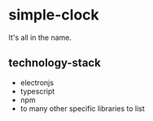 # simple-clock

It's all in the name.

## technology-stack

- electronjs
- typescript
- npm
- to many other specific libraries to list

